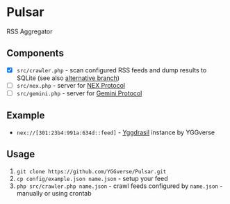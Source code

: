 # Pulsar

RSS Aggregator

## Components

* [x] `src/crawler.php` - scan configured RSS feeds and dump results to SQLite (see also [alternative branch](https://github.com/YGGverse/Pulsar/tree/fs))
* [ ] `src/nex.php` - server for [NEX Protocol](https://nightfall.city/nps/info/specification.txt)
* [ ] `src/gemini.php` - server for [Gemini Protocol](https://geminiprotocol.net)

## Example

* `nex://[301:23b4:991a:634d::feed]` - [Yggdrasil](https://github.com/yggdrasil-network/yggdrasil-go) instance by YGGverse

## Usage

1. `git clone https://github.com/YGGverse/Pulsar.git`
2. `cp config/example.json name.json` - setup your feed
3. `php src/crawler.php name.json` - crawl feeds configured by `name.json` - manually or using crontab